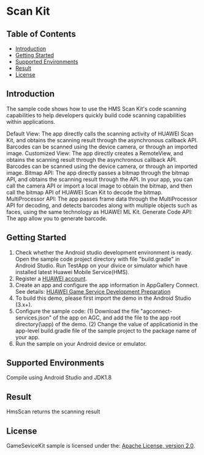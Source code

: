 # Scan Kit

## Table of Contents

 * [Introduction](#Introduction)
 * [Getting Started](#Getting-Started)
 * [Supported Environments](#Supported-Environments)
 * [Result](#Result)
 * [License](#License)


## Introduction
   The sample code shows how to use the HMS Scan Kit's code scanning capabilities to help developers quickly build code scanning capabilities within applications.

   Default View:         The app directly calls the scanning activity of HUAWEI Scan Kit, and obtains the scanning result through the asynchronous callback API. Barcodes can be scanned using the device camera, or through an imported image.
   Customized View:      The app directly creates a RemoteView, and obtains the scanning result through the asynchronous callback API. Barcodes can be scanned using the device camera, or through an imported image.
   Bitmap API:           The app directly passes a bitmap through the bitmap API, and obtains the scanning result through the API. In your app, you can call the camera API or import a local image to obtain the bitmap, and then call the bitmap API of HUAWEI Scan Kit to decode the bitmap.
   MultiProcessor API:   The app passes frame data through the MultiProcessor API for decoding, and detects barcodes along with multiple objects such as faces, using the same technology as HUAWEI ML Kit.
   Generate Code API:    The app allow you to generate barcode.

## Getting Started

   1. Check whether the Android studio development environment is ready. Open the sample code project directory with file "build.gradle" in Android Studio. Run TestApp on your divice or simulator which have installed latest Huawei Mobile Service(HMS).
   2. Register a [HUAWEI account](https://developer.huawei.com/consumer/en/).
   3. Create an app and configure the app information in AppGallery Connect. 
   See details: [HUAWEI Game Service Development Preparation](https://developer.huawei.com/consumer/en/doc/development/HMS-Guides/game-preparation-v4)
   4. To build this demo, please first import the demo in the Android Studio (3.x+).
   5. Configure the sample code:
   (1) Download the file "agconnect-services.json" of the app on AGC, and add the file to the app root directory(\app) of the demo. 
   (2) Change the value of applicationid in the app-level build.gradle file of the sample project to the package name of your app.
   6. Run the sample on your Android device or emulator.

## Supported Environments
   Compile using Android Studio and JDK1.8

## Result
   HmsScan returns the scanning result
	
##  License
   GameSeviceKit sample is licensed under the: [Apache License, version 2.0](http://www.apache.org/licenses/LICENSE-2.0).
  